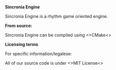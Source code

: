 **Sincronia Engine**

Sincronia Engine is a rhythm game oriented engine.


**From source:**

Sincronia Engine can be compiled using <>CMake<>

**Licensing terms**

For specific information/legalese:

All of our source code is under <>MIT License<>
